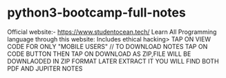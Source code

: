 # python3-bootcamp-full-notes
Official website:- https://www.studentocean.tech/
Learn All Programming language through this website:
Includes ethical hacking> TAP ON VIEW CODE FOR ONLY "MOBILE USERS"
// TO DOWNLOAD NOTES TAP ON CODE BUTTON THEN TAP ON DOWNLOAD AS ZIP,FILE WILL BE DOWNLAODED IN ZIP FORMAT LATER EXTRACT IT YOU WILL FIND BOTH PDF AND JUPITER NOTES 
